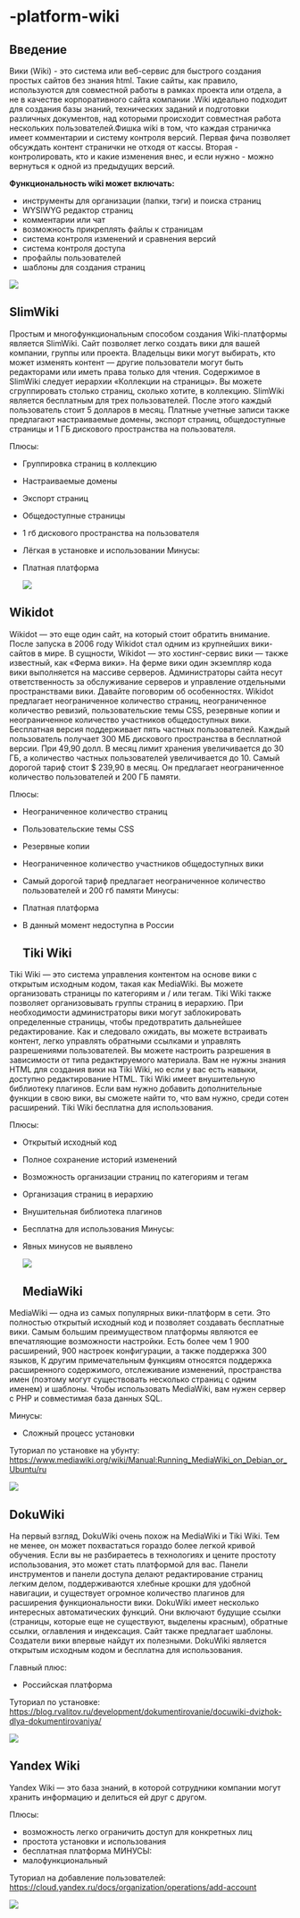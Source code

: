 # -platform-wiki
## Введение 

Вики (Wiki) - это система или веб-сервис для быстрого создания простых сайтов без знания html. Такие сайты, как правило, используются для совместной работы в рамках проекта или отдела, а не в качестве корпоративного сайта компании .Wiki идеально подходит для создания базы знаний, технических заданий и подготовки различных документов, над которыми происходит совместная работа нескольких пользователей.Фишка wiki в том, что каждая страничка имеет комментарии и систему контроля версий. Первая фича позволяет обсуждать контент странички не отходя от кассы. Вторая - контролировать, кто и какие изменения внес, и если нужно - можно вернуться к одной из предыдущих версий.

**Функциональность wiki может включать:**
- инструменты для организации (папки, тэги) и поиска страниц
- WYSIWYG редактор страниц
- комментарии или чат
- возможность прикреплять файлы к страницам
- система контроля изменений и сравнения версий
- система контроля доступа
- профайлы пользователей
- шаблоны для создания страниц

![](https://github.com/Ekaterina132479/-platform-wiki/blob/main/%D0%A0%D0%B8%D1%81%D1%83%D0%BD%D0%BE%D0%BA.png)

## SlimWiki

Простым и многофункциональным способом создания Wiki-платформы является SlimWiki. Сайт позволяет легко создать вики для вашей компании, группы или проекта.
Владельцы вики могут выбирать, кто может изменять контент — другие пользователи могут быть редакторами или иметь права только для чтения.
Содержимое в SlimWiki следует иерархии «Коллекции на страницы». Вы можете сгруппировать столько страниц, сколько хотите, в коллекцию.
SlimWiki является бесплатным для трех пользователей. После этого каждый пользователь стоит 5 долларов в месяц. Платные учетные записи также предлагают настраиваемые домены, экспорт страниц, общедоступные страницы и 1 ГБ дискового пространства на пользователя.

Плюсы: 
- Группировка страниц в коллекцию
- Настраиваемые домены
- Экспорт страниц
- Общедоступные страницы
- 1 гб дискового пространства на пользователя
- Лёгкая в установке и использовании
Минусы:
- Платная платформа

  ![](https://github.com/Ekaterina132479/-platform-wiki/blob/main/%D0%A0%D0%B8%D1%81%D1%83%D0%BD%D0%BE%D0%BA%20(1).png)

## Wikidot

Wikidot — это еще один сайт, на который стоит обратить внимание. После запуска в 2006 году Wikidot стал одним из крупнейших вики-сайтов в мире.
В сущности, Wikidot — это хостинг-сервис вики — также известный, как «Ферма вики». На ферме вики один экземпляр кода вики выполняется на массиве серверов. Администраторы сайта несут ответственность за обслуживание серверов и управление отдельными пространствами вики.
Давайте поговорим об особенностях. Wikidot предлагает неограниченное количество страниц, неограниченное количество ревизий, пользовательские темы CSS, резервные копии и неограниченное количество участников общедоступных вики.
Бесплатная версия поддерживает пять частных пользователей. Каждый пользователь получает 300 МБ дискового пространства в бесплатной версии. При 49,90 долл. В месяц лимит хранения увеличивается до 30 ГБ, а количество частных пользователей увеличивается до 10.
Самый дорогой тариф стоит $ 239,90 в месяц. Он предлагает неограниченное количество пользователей и 200 ГБ памяти.

Плюсы:
- Неограниченное количество страниц
- Пользовательские темы CSS
- Резервные копии
- Неограниченное количество участников общедоступных вики
- Самый дорогой тариф предлагает неограниченное количество пользователей и 200 гб памяти
Минусы:
- Платная платформа
- В данный момент недоступна в России

  ## Tiki Wiki

Tiki Wiki — это система управления контентом на основе вики с открытым исходным кодом, такая как MediaWiki.
Вы можете организовать страницы по категориям и / или тегам. Tiki Wiki также позволяет организовывать группы страниц в иерархию. При необходимости администраторы вики могут заблокировать определенные страницы, чтобы предотвратить дальнейшее редактирование.
Как и следовало ожидать, вы можете встраивать контент, легко управлять обратными ссылками и управлять разрешениями пользователей. Вы можете настроить разрешения в зависимости от типа редактируемого материала.
Вам не нужны знания HTML для создания вики на Tiki Wiki, но если у вас есть навыки, доступно редактирование HTML.
Tiki Wiki имеет внушительную библиотеку плагинов. Если вам нужно добавить дополнительные функции в свою вики, вы сможете найти то, что вам нужно, среди сотен расширений.
Tiki Wiki бесплатна для использования.

Плюсы:
- Открытый исходный код
- Полное сохранение историй изменений
- Возможность организации страниц по категориям и тегам
- Организация страниц в иерархию
- Внушительная библиотека плагинов
- Бесплатна для использования
Минусы:
- Явных минусов не выявлено

  ![](https://github.com/Ekaterina132479/-platform-wiki/blob/main/%D0%A0%D0%B8%D1%81%D1%83%D0%BD%D0%BE%D0%BA%20(2).png)

  ## MediaWiki

MediaWiki — одна из самых популярных вики-платформ в сети. Это полностью открытый исходный код и позволяет создавать бесплатные вики.
Самым большим преимуществом платформы являются ее впечатляющие возможности настройки. Есть более чем 1 900 расширений, 900 настроек конфигурации, а также поддержка 300 языков,
К другим примечательным функциям относятся поддержка расширенного содержимого, отслеживание изменений, пространства имен (поэтому могут существовать несколько страниц с одним именем) и шаблоны.
Чтобы использовать MediaWiki, вам нужен сервер с PHP и совместимая база данных SQL.

Минусы:
- Сложный процесс установки 

Туториал по установке на убунту: https://www.mediawiki.org/wiki/Manual:Running_MediaWiki_on_Debian_or_Ubuntu/ru

![](https://github.com/Ekaterina132479/-platform-wiki/blob/main/%D0%A0%D0%B8%D1%81%D1%83%D0%BD%D0%BE%D0%BA%20(3).png)

## DokuWiki

На первый взгляд, DokuWiki очень похож на MediaWiki и Tiki Wiki. Тем не менее, он может похвастаться гораздо более легкой кривой обучения. Если вы не разбираетесь в технологиях и цените простоту использования, это может стать платформой для вас.
Панели инструментов и панели доступа делают редактирование страниц легким делом, поддерживаются хлебные крошки для удобной навигации, и существует огромное количество плагинов для расширения функциональности вики.
DokuWiki имеет несколько интересных автоматических функций. Они включают будущие ссылки (страницы, которые еще не существуют, выделены красным), обратные ссылки, оглавления и индексация.
Сайт также предлагает шаблоны. Создатели вики впервые найдут их полезными.
DokuWiki является открытым исходным кодом и бесплатна для использования.

Главный плюс: 
- Российская платформа

Туториал по установке: 
https://blog.rvalitov.ru/development/dokumentirovanie/docuwiki-dvizhok-dlya-dokumentirovaniya/

![](https://github.com/Ekaterina132479/-platform-wiki/blob/main/%D0%A0%D0%B8%D1%81%D1%83%D0%BD%D0%BE%D0%BA%20(4).png)

## Yandex Wiki

Yandex Wiki — это база знаний, в которой сотрудники компании могут хранить информацию и делиться ей друг с другом. 

Плюсы: 
- возможность легко ограничить доступ для конкретных лиц
- простота установки и использования
- бесплатная платформа
МИНУСЫ:
- малофункциональный

Туториал на добавление пользователей:
https://cloud.yandex.ru/docs/organization/operations/add-account

![](https://github.com/Ekaterina132479/-platform-wiki/blob/main/%D0%A0%D0%B8%D1%81%D1%83%D0%BD%D0%BE%D0%BA%20(5).png)


